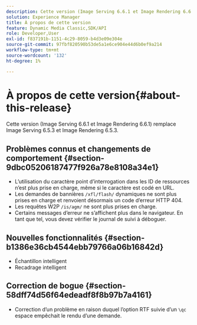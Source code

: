 ```yaml
---
description: Cette version (Image Serving 6.6.1 et Image Rendering 6.6.1) remplace Image Serving 6.5.3 et Image Rendering 6.5.3.
solution: Experience Manager
title: À propos de cette version
feature: Dynamic Media Classic,SDK/API
role: Developer,User
exl-id: f837191b-1151-4c29-8059-b4d3e09e304e
source-git-commit: 97fbf820590b53de5a1e6ce904e44d6b0ef9a214
workflow-type: tm+mt
source-wordcount: '132'
ht-degree: 1%

---
```


# À propos de cette version{#about-this-release}

Cette version (Image Serving 6.6.1 et Image Rendering 6.6.1) remplace Image Serving 6.5.3 et Image Rendering 6.5.3.

## Problèmes connus et changements de comportement {#section-9dbc05206187477f926a78e8108a34e1}

* L’utilisation du caractère point d’interrogation dans les ID de ressources n’est plus prise en charge, même si le caractère est codé en URL.
* Les demandes de bannières `/xfl/flash/` dynamiques ne sont plus prises en charge et renvoient désormais un code d’erreur HTTP 404.
* Les requêtes W2P `/is/agm/` ne sont plus prises en charge.
* Certains messages d’erreur ne s’affichent plus dans le navigateur. En tant que tel, vous devez vérifier le journal de suivi à déboguer.

## Nouvelles fonctionnalités {#section-b1386e36cb4544ebb79766a06b16842d}

* Échantillon intelligent
* Recadrage intelligent

## Correction de bogue {#section-58dff74d56f64edeadf8f8b97b7a4161}

* Correction d’un problème en raison duquel l’option RTF suivie d’un `\qc` espace empêchait le rendu d’une demande.
